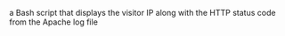  a Bash script that displays the visitor IP along with the HTTP status code from the Apache log file
